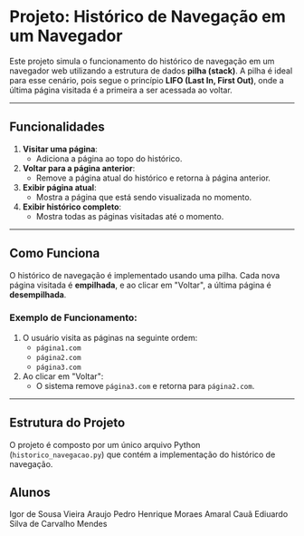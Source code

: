 # Projeto: Histórico de Navegação em um Navegador

Este projeto simula o funcionamento do histórico de navegação em um navegador web utilizando a estrutura de dados **pilha (stack)**. A pilha é ideal para esse cenário, pois segue o princípio **LIFO (Last In, First Out)**, onde a última página visitada é a primeira a ser acessada ao voltar.

---

## Funcionalidades

1. **Visitar uma página**:
   - Adiciona a página ao topo do histórico.
2. **Voltar para a página anterior**:
   - Remove a página atual do histórico e retorna à página anterior.
3. **Exibir página atual**:
   - Mostra a página que está sendo visualizada no momento.
4. **Exibir histórico completo**:
   - Mostra todas as páginas visitadas até o momento.

---

## Como Funciona

O histórico de navegação é implementado usando uma pilha. Cada nova página visitada é **empilhada**, e ao clicar em "Voltar", a última página é **desempilhada**.

### Exemplo de Funcionamento:
1. O usuário visita as páginas na seguinte ordem:
   - `página1.com`
   - `página2.com`
   - `página3.com`
2. Ao clicar em "Voltar":
   - O sistema remove `página3.com` e retorna para `página2.com`.

---

## Estrutura do Projeto

O projeto é composto por um único arquivo Python (`historico_navegacao.py`) que contém a implementação do histórico de navegação.


## Alunos

Igor de Sousa Vieira Araujo 
Pedro Henrique Moraes Amaral 
Cauã Ediuardo Silva de Carvalho Mendes 
